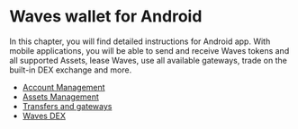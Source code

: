 # Waves wallet for Android

In this chapter, you will find detailed instructions for Android app. With mobile applications, you will be able to send and receive Waves tokens and all supported Assets, lease Waves, use all available gateways, trade on the built-in DEX exchange and more.

* [Account Management](android/account-management.md)
* [Assets Management](android/assets-management.md)
* [Transfers and gateways](android/wallet-management.md)
* [Waves DEX](android/waves-dex.md)
